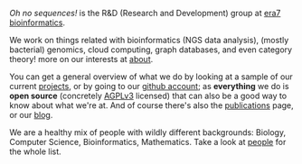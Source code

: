 
_Oh no sequences!_ is the R&D (Research and Development) group at [era7 bioinformatics](http://era7bioinformatics.com). 

We work on things related with bioinformatics (NGS data analysis), (mostly bacterial) genomics, cloud computing, graph databases, and even category theory! more on our interests at [about](/about). 

You can get a general overview of what we do by looking at a sample of our current [projects](/projects), or by going to our [github account](https://github.com/ohnosequences); as **everything** we do is **open source** (concretely [AGPLv3](https://www.gnu.org/licenses/agpl-3.0.html) licensed) that can also be a good way to know about what we're at. And of course there's also the [publications](/publications) page, or our [blog](/blog).


We are a healthy mix of people with wildly different backgrounds: Biology, Computer Science, Bioinformatics, Mathematics. Take a look at [people](/people) for the whole list.

<!-- pic here --> 
